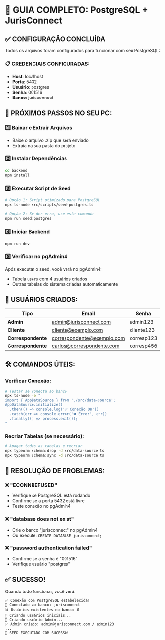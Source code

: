 # 🚀 GUIA COMPLETO: PostgreSQL + JurisConnect

## ✅ CONFIGURAÇÃO CONCLUÍDA

Todos os arquivos foram configurados para funcionar com seu PostgreSQL:

### 📋 CREDENCIAIS CONFIGURADAS:
- **Host**: localhost
- **Porta**: 5432
- **Usuário**: postgres
- **Senha**: 001516
- **Banco**: jurisconnect

## 🎯 PRÓXIMOS PASSOS NO SEU PC:

### 1️⃣ **Baixar e Extrair Arquivos**
- Baixe o arquivo .zip que será enviado
- Extraia na sua pasta do projeto

### 2️⃣ **Instalar Dependências**
```bash
cd backend
npm install
```

### 3️⃣ **Executar Script de Seed**
```bash
# Opção 1: Script otimizado para PostgreSQL
npx ts-node src/scripts/seed-postgres.ts

# Opção 2: Se der erro, use este comando
npm run seed:postgres
```

### 4️⃣ **Iniciar Backend**
```bash
npm run dev
```

### 5️⃣ **Verificar no pgAdmin4**
Após executar o seed, você verá no pgAdmin4:
- Tabela `users` com 4 usuários criados
- Outras tabelas do sistema criadas automaticamente

## 🔑 USUÁRIOS CRIADOS:

| Tipo | Email | Senha |
|------|-------|-------|
| **Admin** | admin@jurisconnect.com | admin123 |
| **Cliente** | cliente@exemplo.com | cliente123 |
| **Correspondente** | correspondente@exemplo.com | corresp123 |
| **Correspondente** | carlos@correspondente.com | corresp456 |

## 🛠️ COMANDOS ÚTEIS:

### Verificar Conexão:
```bash
# Testar se conecta ao banco
npx ts-node -e "
import { AppDataSource } from './src/data-source';
AppDataSource.initialize()
  .then(() => console.log('✅ Conexão OK'))
  .catch(err => console.error('❌ Erro:', err))
  .finally(() => process.exit());
"
```

### Recriar Tabelas (se necessário):
```bash
# Apagar todas as tabelas e recriar
npx typeorm schema:drop -d src/data-source.ts
npx typeorm schema:sync -d src/data-source.ts
```

## 🔧 RESOLUÇÃO DE PROBLEMAS:

### ❌ "ECONNREFUSED"
- Verifique se PostgreSQL está rodando
- Confirme se a porta 5432 está livre
- Teste conexão no pgAdmin4

### ❌ "database does not exist"
- Crie o banco "jurisconnect" no pgAdmin4
- Ou execute: `CREATE DATABASE jurisconnect;`

### ❌ "password authentication failed"
- Confirme se a senha é "001516"
- Verifique usuário "postgres"

## ✅ SUCESSO!
Quando tudo funcionar, você verá:
```
✅ Conexão com PostgreSQL estabelecida!
📍 Conectado ao banco: jurisconnect
📊 Usuários existentes no banco: 0
📝 Criando usuários iniciais...
👤 Criando usuário Admin...
✅ Admin criado: admin@jurisconnect.com / admin123
...
🎉 SEED EXECUTADO COM SUCESSO!
```

